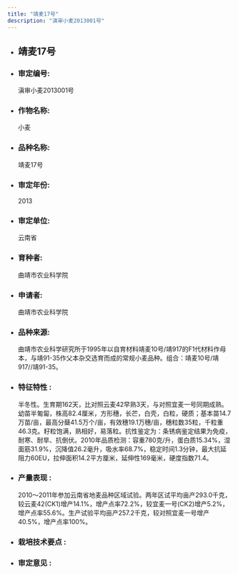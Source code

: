 ```yaml
---
title: "靖麦17号"
description: "滇审小麦2013001号"
---
```

* ## 靖麦17号
* ###  审定编号:  
   滇审小麦2013001号

*  ### 作物名称:  
   小麦

*   ###  品种名称: 
    靖麦17号

*   ### 审定年份: 
    2013

*   ### 审定单位:  
    云南省

*   ### 育种者:  
    曲靖市农业科学院

*   ### 申请者:  
    曲靖市农业科学院

*   ### 品种来源:  
    曲靖市农业科学研究所于1995年以自育材料靖麦10号/靖917的F1代材料作母本，与靖91-35作父本杂交选育而成的常规小麦品种。组合：靖麦10号/靖917//靖91-35。

*   ### 特征特性 : 
    半冬性。生育期162天，比对照云麦42早熟3天，与对照宜麦一号同期成熟。幼苗半匍匐，株高82.4厘米，方形穗，长芒，白壳，白粒，硬质；基本苗14.7万苗/亩，最高分蘖41.5万个/亩，有效穗19.1万穗/亩，穗粒数35粒，千粒重46.3克。籽粒饱满，熟相好，易落粒。抗性鉴定为：条锈病鉴定结果为免疫，耐寒、耐旱、抗倒伏。2010年品质检测：容重780克/升，蛋白质15.34%，湿面筋31.9%，沉降值26.2毫升，吸水率68.7%，稳定时间1.3分钟，最大抗延阻力60EU，拉伸面积14.2平方厘米，延伸性169毫米，硬度指数71.4。

*   ### 产量表现 : 
    2010～2011年参加云南省地麦品种区域试验。两年区试平均亩产293.0千克，较云麦42(CK1)增产14.1%，增产点率72.2%，较宜麦一号(CK2)增产5.2%，增产点率55.6%。生产试验平均亩产257.2千克，较对照宜麦一号增产40.5%，增产点率100%。

*   ### 栽培技术要点 : 
    

*   ### 审定意见 : 
    
